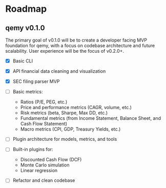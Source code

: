 # Roadmap

## qemy v0.1.0

The primary goal of v0.1.0 will be to create a developer facing MVP foundation for qemy, with a focus on codebase architecture and future scalability. User experience will be the focus of v0.2.0+.

- [x] Basic CLI
- [x] API financial data cleaning and visualization
- [x] SEC filing parser MVP
- [ ] Basic metrics:
    - Ratios (P/E, PEG, etc.)
    - Price and performance metrics (CAGR, volume, etc.)
    - Risk metrics (beta, Sharpe, Max DD, etc.)
    - Fundamental metrics (from Income Statement, Balance Sheet, and Cash Flow Statement) 
    - Macro metrics (CPI, GDP, Treasury Yields, etc.)
- [ ] Plugin architecture for models, metrics, and tools 
- [ ] Built-in plugins for:
    - Discounted Cash Flow (DCF)
    - Monte Carlo simulation
    - Linear regression
- [ ] Refactor and clean codebase 

